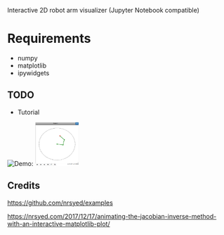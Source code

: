 Interactive 2D robot arm visualizer (Jupyter Notebook compatible)

# Requirements
- numpy
- matplotlib
- ipywidgets

## TODO
- Tutorial

![Demo:](https://github.com/fdebrain/Robotics/blob/master/images/demo.png&s=100)
<img src="https://github.com/fdebrain/Robotics/blob/master/images/demo.png" width="100" height="100">


## Credits
https://github.com/nrsyed/examples

https://nrsyed.com/2017/12/17/animating-the-jacobian-inverse-method-with-an-interactive-matplotlib-plot/
